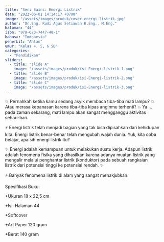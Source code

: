 ```yaml
---
title: "Seri Sains: Energi Listrik"
date: "2022-06-01 14:14:17 +0700"
image: "/assets/images/produk/cover-energi-listrik.jpg"
author: "Dr.Eng. Rudi Agus Setiawan B.Eng., M.Eng."
halaman: "44"
isbn: "978-623-7447-48-1"
bahasa: "Indonesia"
penerbit: "Ahlan"
umur: "Kelas 4, 5, 6 SD"
categories: 
  - "Pendidikan"
sliders: 
  - title: "slide A"
    image: "/assets/images/produk/isi-Energi-listrik-1.png"
  - title: "slide B"
    image: "/assets/images/produk/isi-Energi-listrik-2.png"
  - title: "slide C"
    image: "/assets/images/produk/isi-Energi-listrik-3.png"
---
```


💥 Pernahkah ketika kamu sedang asyik membaca tiba-tiba mati lampu?
💥 Atau merasa kepanasan karena tiba-tiba kipas anginmu terhenti? 
💥 Ya ... pada zaman sekarang, mati lampu akan sangat mengganggu aktivitas sehari-hari.

⚡ Energi listrik telah menjadi bagian yang tak bisa dipisahkan dari kehidupan kita. Energi listrik benar-benar telah mengubah wajah dunia. Yuk, kita coba belajar, apa sih energi listrik itu?

✨ Energi adalah kemampuan untuk melakukan suatu kerja. Adapun listrik adalah fenomena fisika yang dihasilkan karena adanya muatan listrik yang mengalir melalui penghantar listrik (konduktor) pada sebuah rangkaian listrik dari potensial tinggi ke potensial rendah. ✨

⚡ Banyak fenomena listrik di alam yang sangat menakjubkan. 


Spesifikasi Buku:

+Ukuran 18 x 22,5 cm

+Isi: Halaman 44

+Softcover

+Art Paper 120 gram

+Berat 140 gram


